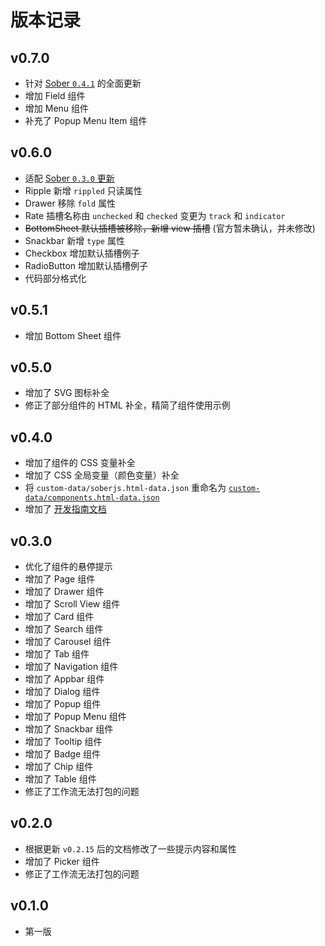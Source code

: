 # 版本记录

## v0.7.0

- 针对 [Sober `0.4.1`](https://soberjs.com/introduction/update-log) 的全面更新
- 增加 Field 组件
- 增加 Menu 组件
- 补充了 Popup Menu Item 组件

## v0.6.0

- 适配 [Sober `0.3.0` 更新](https://soberjs.com/introduction/update-log)
- Ripple 新增 `rippled` 只读属性
- Drawer 移除 `fold` 属性
- Rate 插槽名称由 `unchecked` 和 `checked` 变更为 `track` 和 `indicator`
- ~~BottomSheet 默认插槽被移除，新增 view 插槽~~
  (官方暂未确认，并未修改)
- Snackbar 新增 `type` 属性
- Checkbox 增加默认插槽例子
- RadioButton 增加默认插槽例子
- 代码部分格式化

## v0.5.1

- 增加 Bottom Sheet 组件

## v0.5.0

- 增加了 SVG 图标补全
- 修正了部分组件的 HTML 补全，精简了组件使用示例

## v0.4.0

- 增加了组件的 CSS 变量补全
- 增加了 CSS 全局变量（颜色变量）补全
- 将 `custom-data/soberjs.html-data.json` 重命名为 [`custom-data/components.html-data.json`](https://github.com/lingbopro/soberjs-vscode/blob/master/custom-data/components.html-data.json)
- 增加了 [开发指南文档](https://github.com/lingbopro/soberjs-vscode/blob/master/docs/dev-guide.md)

## v0.3.0

- 优化了组件的悬停提示
- 增加了 Page 组件
- 增加了 Drawer 组件
- 增加了 Scroll View 组件
- 增加了 Card 组件
- 增加了 Search 组件
- 增加了 Carousel 组件
- 增加了 Tab 组件
- 增加了 Navigation 组件
- 增加了 Appbar 组件
- 增加了 Dialog 组件
- 增加了 Popup 组件
- 增加了 Popup Menu 组件
- 增加了 Snackbar 组件
- 增加了 Tooltip 组件
- 增加了 Badge 组件
- 增加了 Chip 组件
- 增加了 Table 组件
- 修正了工作流无法打包的问题

## v0.2.0

- 根据更新 `v0.2.15` 后的文档修改了一些提示内容和属性
- 增加了 Picker 组件
- 修正了工作流无法打包的问题

## v0.1.0

- 第一版
